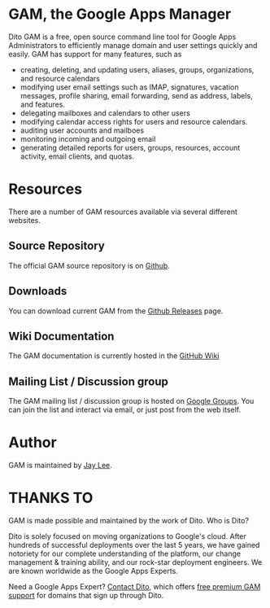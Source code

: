 GAM, the Google Apps Manager
============================

Dito GAM is a free, open source command line tool for
Google Apps Administrators to efficiently manage
domain and user settings quickly and easily. GAM has support
for many features, such as

* creating, deleting, and updating users, aliases, groups, 
  organizations, and resource calendars
* modifying user email settings such as IMAP, signatures,
  vacation messages, profile sharing, email forwarding,
  send as address, labels, and features.
* delegating mailboxes and calendars to other users
* modifying calendar access rights for users and resource calendars.
* auditing user accounts and mailboes
* monitoring incoming and outgoing email
* generating detailed reports for users, groups, resources,
  account activity, email clients, and quotas.


Resources
========

There are a number of GAM resources available via several different
websites.

Source Repository
-----------------

The official GAM source repository is on [Github][github].


Downloads
---------

You can download current GAM from 
the [Github Releases][github releases] page.


Wiki Documentation
----

The GAM documentation is currently hosted in the [GitHub Wiki][github wiki]

Mailing List / Discussion group
-------------------------------

The GAM mailing list / discussion group is hosted
on [Google Groups].  You can join the list and interact
via email, or just post from the web itself.


Author
======

GAM is maintained by <a href="mailto:jay0lee@gmail.com">Jay Lee</a>.

THANKS TO
=========

GAM is made possible and maintained by the work of Dito.
Who is Dito?

Dito is solely focused on moving organizations to Google's
cloud. After hundreds of successful deployments over the
last 5 years, we have gained notoriety for our complete
understanding of the platform, our change management &
training ability, and our rock-star deployment engineers.
We are known worldwide as the Google Apps Experts.

Need a Google Apps Expert? 
[Contact Dito](http://ditoweb.com/contact), which offers
[free premium GAM support](http://www.ditoweb.com/dito-gam)
for domains that sign up through Dito.


[github releases]: https://github.com/jay0lee/GAM/releases
[github]: https://github.com/jay0lee/GAM/
[github wiki]: https://github.com/jay0lee/GAM/wiki/
[gam wiki]: https://code.google.com/p/google-apps-manager/wiki/GAM3GettingStarted
[google groups]: http://groups.google.com/group/google-apps-manager
